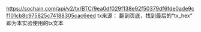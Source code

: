 https://sochain.com/api/v2/tx/BTC/9ea0df029f138e92f50379df6fde0ade9cf101cb8c975825c74188305cac6eed
tx来源：
翻到页底，找到最后的“tx_hex”
即为本实验使用的tx文本
